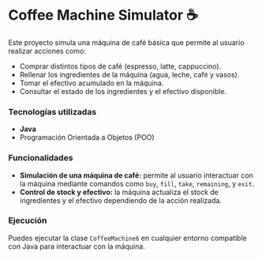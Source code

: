 # Coffee Machine Simulator ☕

Este proyecto simula una máquina de café básica que permite al usuario realizar acciones como:

- Comprar distintos tipos de café (espresso, latte, cappuccino).
- Rellenar los ingredientes de la máquina (agua, leche, café y vasos).
- Tomar el efectivo acumulado en la máquina.
- Consultar el estado de los ingredientes y el efectivo disponible.

### Tecnologías utilizadas
- **Java**
- Programación Orientada a Objetos (POO)

### Funcionalidades
- **Simulación de una máquina de café:** permite al usuario interactuar con la máquina mediante comandos como `buy`, `fill`, `take`, `remaining`, y `exit`.
- **Control de stock y efectivo:** la máquina actualiza el stock de ingredientes y el efectivo dependiendo de la acción realizada.

### Ejecución
Puedes ejecutar la clase `CoffeeMachine6` en cualquier entorno compatible con Java para interactuar con la máquina.
